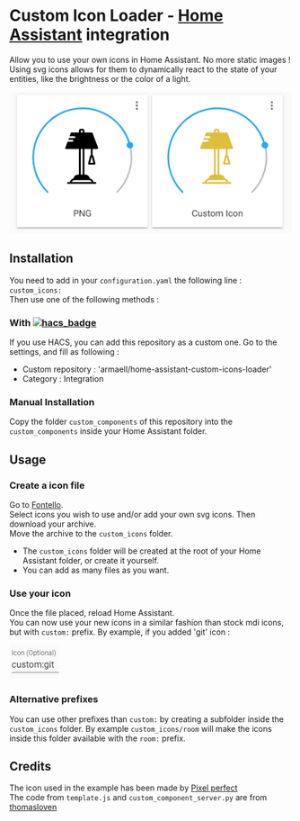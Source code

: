 # Custom Icon Loader - [Home Assistant](https://www.home-assistant.io/) integration

Allow you to use your own icons in Home Assistant. No more static images ! Using svg icons allows for them to dynamically react to the state of your entities, like the brightness or the color of a light.

![A svg icon allow it to be dynamic](https://raw.githubusercontent.com/Armaell/home-assistant-custom-icons-loader/master/img/with-without.png)

## Installation
You need to add in your `configuration.yaml` the following line :  
`custom_icons:`  
Then use one of the following methods :

### With [![hacs_badge](https://img.shields.io/badge/HACS-Custom-orange.svg?style=for-the-badge)](https://github.com/custom-components/hacs)
If you use HACS, you can add this repository as a custom one. Go to the settings, and fill as following :
- Custom repository : 'armaell/home-assistant-custom-icons-loader'
- Category : Integration


### Manual Installation

Copy the folder `custom_components` of this repository into the `custom_components` inside your Home Assistant folder.

## Usage

### Create a icon file
Go to [Fontello](http://fontello.com/).  
Select icons you wish to use and/or add your own svg icons. Then download your archive.  
Move the archive to the `custom_icons` folder.

- The `custom_icons` folder will be created at the root of your Home Assistant folder, or create it yourself.  
- You can add as many files as you want.

### Use your icon
Once the file placed, reload Home Assistant.  
You can now use your new icons in a similar fashion than stock mdi icons, but with `custom:` prefix. By example, if you added 'git' icon :  
  
![How to use your icon](https://raw.githubusercontent.com/Armaell/home-assistant-custom-icons-loader/master/img/use-icon-in-lovelave.png)

### Alternative prefixes
You can use other prefixes than `custom:` by creating a subfolder inside the `custom_icons` folder. By example `custom_icons/room` will make the icons inside this folder available with the `room:` prefix.

## Credits
The icon used in the example has been made by [Pixel perfect](https://www.flaticon.com)  
The code from `template.js` and `custom_component_server.py` are from [thomasloven](https://github.com/thomasloven/hass-fontawesome)